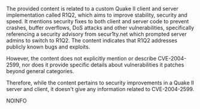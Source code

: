 The provided content is related to a custom Quake II client and server implementation called R1Q2, which aims to improve stability, security and speed. It mentions security fixes to both client and server code to prevent crashes, buffer overflows, DoS attacks and other vulnerabilities, specifically referencing a security advisory from secur1ty.net which prompted server admins to switch to R1Q2. The content indicates that R1Q2 addresses publicly known bugs and exploits.

However, the content does not explicitly mention or describe CVE-2004-2599, nor does it provide specific details about vulnerabilities it patches beyond general categories.

Therefore, while the content pertains to security improvements in a Quake II server and client, it doesn't give any information related to CVE-2004-2599.

NOINFO